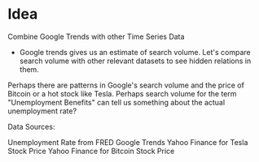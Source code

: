 # Idea

Combine Google Trends with other Time Series Data

* Google trends gives us an estimate of search volume. Let's compare search volume with other relevant datasets to see hidden relations in them.

 Perhaps there are patterns in Google's search volume and the price of Bitcoin or a hot stock like Tesla. Perhaps search volume for the term "Unemployment Benefits" can tell us something about the actual unemployment rate?

 Data Sources:

Unemployment Rate from FRED
Google Trends
Yahoo Finance for Tesla Stock Price
Yahoo Finance for Bitcoin Stock Price